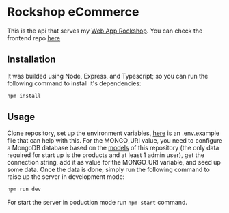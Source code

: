 # Rockshop eCommerce

This is the api that serves my [Web App Rockshop](https://rockshop.onrender.com/). You can check the frontend repo [here](https://github.com/Wildereduardoleon85/rock-shop-ecommerce-frontend)

## Installation

It was builded using Node, Express, and Typescript; so you can run the following command to install it's dependencies:

```bash
npm install
```

## Usage

Clone repository, set up the environment variables, [here](https://github.com/Wildereduardoleon85/rock-shop-ecommerce-backend/blob/main/.env.example) is an .env.example file that can help with this. For the MONGO_URI value, you need to configure a MongoDB database based on the [models](https://github.com/Wildereduardoleon85/rock-shop-ecommerce-backend/tree/main/src/models) of this repository (the only data required for start up is the products and at least 1 admin user), get the connection string, add it as value for the MONGO_URI variable, and seed up some data. Once the data is done, simply run the following command to raise up the server in development mode:

```bash
npm run dev
```

For start the server in poduction mode run `npm start` command.
